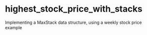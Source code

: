 # highest_stock_price_with_stacks
Implementing a MaxStack data structure, using a weekly stock price example
